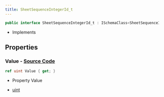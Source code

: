 ```yaml
---
title: SheetSequenceIntegerId_t
---
```


```csharp
public interface SheetSequenceIntegerId_t : ISchemaClass<SheetSequenceIntegerId_t>, ISchemaField, ISchemaClass, INativeHandle
```

- Implements

## Properties

### **Value** - [Source Code](https://github.com/swiftly-solution/swiftlys2/blob/main/managed/src/SwiftlyS2.Generated/Schemas/Interfaces/SheetSequenceIntegerId_t.cs#L16)

```csharp
ref uint Value { get; }
```

- Property Value

- [uint](https://learn.microsoft.com/dotnet/api/system.uint32)

